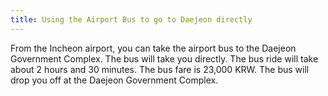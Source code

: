 ```yaml
---
title: Using the Airport Bus to go to Daejeon directly
---
```

From the Incheon airport, you can take the airport bus to the Daejeon Government Complex. The bus will take you directly. The bus ride will take about 2 hours and 30 minutes. The bus fare is 23,000 KRW. The bus will drop you off at the Daejeon Government Complex. 
